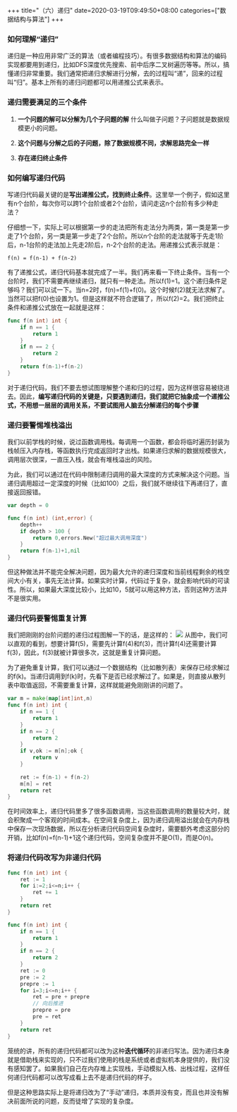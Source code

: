 +++
title="（六）递归"
date=2020-03-19T09:49:50+08:00
categories=["数据结构与算法"]
+++

### 如何理解“递归”
递归是一种应用非常广泛的算法（或者编程技巧）。有很多数据结构和算法的编码实现都要用到递归，比如DFS深度优先搜索、前中后序二叉树遍历等等。所以，搞懂递归非常重要。我们通常把递归求解进行分解，去的过程叫“递”，回来的过程叫“归”。基本上所有的递归问题都可以用递推公式来表示。

### 递归需要满足的三个条件
1. **一个问题的解可以分解为几个子问题的解**
什么叫做子问题？子问题就是数据规模更小的问题。

2. **这个问题与分解之后的子问题，除了数据规模不同，求解思路完全一样**
3. **存在递归终止条件**

### 如何编写递归代码
写递归代码最关键的是**写出递推公式，找到终止条件**。这里举一个例子，假如这里有n个台阶，每次你可以跨1个台阶或者2个台阶，请问走这n个台阶有多少种走法？

仔细想一下，实际上可以根据第一步的走法把所有走法分为两类，第一类是第一步走了1个台阶，另一类是第一步走了2个台阶。所以n个台阶的走法就等于先走1阶后，n-1台阶的走法加上先走2阶后，n-2个台阶的走法。用递推公式表示就是：
```shell script
f(n) = f(n-1) + f(n-2)
```
有了递推公式，递归代码基本就完成了一半。我们再来看一下终止条件。当有一个台阶时，我们不需要再继续递归，就只有一种走法。所以f(1)=1。这个递归条件足够吗？我们可以试一下。当n=2时，f(n)=f(1)+f(0)。这个时候f(2)就无法求解了。当然可以把f(0)也设置为1。但是这样就不符合逻辑了，所以f(2)=2。我们把终止条件和递推公式放在一起就是这样：
```go
func f(n int) int {
    if n == 1 {
        return 1
    }
    if n == 2 {
        return 2
    }
    return f(n-1)+f(n-2)
}
```
对于递归代码，我们不要去想试图理解整个递和归的过程，因为这样很容易被绕进去。因此，**编写递归代码的关键是，只要遇到递归，我们就把它抽象成一个递推公式，不用想一层层的调用关系，不要试图用人脑去分解递归的每个步骤**

### 递归要警惕堆栈溢出
我们以前学栈的时候，说过函数调用栈。每调用一个函数，都会将临时遍历封装为栈帧压入内存栈，等函数执行完成返回时才出栈。如果递归求解的数据规模很大，调用层次很深，一直压入栈，就会有堆栈溢出的风险。

为此，我们可以通过在代码中限制递归调用的最大深度的方式来解决这个问题。当递归调用超过一定深度的时候（比如100）之后，我们就不继续往下再递归了，直接返回报错。
```go
var depth = 0

func f(n int) (int,error) {
    depth++
    if depth > 100 {
        return 0,errors.New("超过最大调用深度")
    }
    return f(n-1)+1,nil
}
```
但这种做法并不能完全解决问题，因为最大允许的递归深度和当前线程剩余的栈空间大小有关，事先无法计算。如果实时计算，代码过于复杂，就会影响代码的可读性。所以，如果最大深度比较小，比如10，5就可以用这种方法，否则这种方法并不是很实用。

### 递归代码要警惕重复计算
我们把刚刚的台阶问题的递归过程图解一下的话，是这样的：
![](https://external-30160.picsz.qpic.cn/e7e778994e90265344f6ac9da39e01bf)
从图中，我们可以直观的看到，想要计算f(5)，需要先计算f(4)和f(3)，而计算f(4)还需要计算f(3)，因此，f(3)就被计算很多次，这就是重复计算问题。

为了避免重复计算，我们可以通过一个数据结构（比如散列表）来保存已经求解过的f(k)。当递归调用到f(k)时，先看下是否已经求解过了。如果是，则直接从散列表中取值返回，不需要重复计算，这样就能避免刚刚讲的问题了。
```go
var m = make(map[int]int,n)
func f(n int) int {
    if n == 1 {
        return 1
    }
    if n == 2 {
        return 2
    }
    if v,ok := m[n];ok {
        return v
    }
    
    ret := f(n-1) + f(n-2)
    m[n] = ret
    return ret
}
```
在时间效率上，递归代码里多了很多函数调用，当这些函数调用的数量较大时，就会积聚成一个客观的时间成本。在空间复杂度上，因为递归调用溢出就会在内存栈中保存一次现场数据，所以在分析递归代码空间复杂度时，需要额外考虑这部分的开销，比如f(n)=f(n-1)+1这个递归代码，空间复杂度并不是O(1)，而是O(n)。

### 将递归代码改写为非递归代码
```go
func f(n int) int {
    ret := 1
    for i:=2;i<=n;i++ {
        ret += 1
    }
    return ret
}
```
```go
func f(n int) int {
    if n == 1 {
        return 1
    }
    if n == 2 {
        return 2
    }
    ret := 0
    pre := 2
    prepre := 1
    for i=3;i<=n;i++ {
        ret = pre + prepre
        // 向后推进
        prepre = pre
        pre = ret
    }
    return ret
}
```
笼统的讲，所有的递归代码都可以改为这种**迭代循环**的非递归写法。因为递归本身就是借助栈来实现的，只不过我们使用的栈是系统或者虚拟机本身提供的，我们没有感知罢了。如果我们自己在内存堆上实现栈，手动模拟入栈、出栈过程，这样任何递归代码都可以改写成看上去不是递归代码的样子。

但是这种思路实际上是将递归改为了“手动”递归，本质并没有变，而且也并没有解决前面所说的问题，反而徒增了实现的复杂度。
